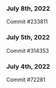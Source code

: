 ### July 8th, 2022

Commit #233811

### July 5th, 2022

Commit #314353


### July 4th, 2022

Commit #72281
